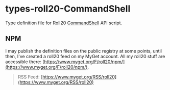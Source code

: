 # types-roll20-CommandShell
Type definition file for Roll20 [CommandShell](https://github.com/Roll20/roll20-api-scripts/tree/master/CommandShell) API script.

## NPM
I may publish the definition files on the public registry at some points, until then, I've created a roll20 feed on my MyGet account. 
All my roll20 stuff are accessible there: [https://www.myget.org/F/roll20/npm/](https://www.myget.org/F/roll20/npm/).

> RSS Feed: [https://www.myget.org/RSS/roll20](https://www.myget.org/RSS/roll20)
